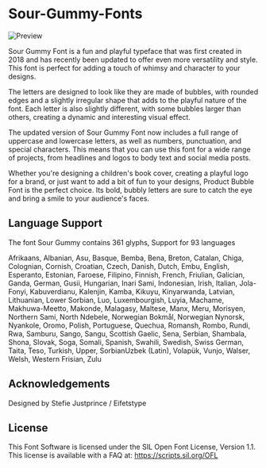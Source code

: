 # Sour-Gummy-Fonts
![Preview](https://user-images.githubusercontent.com/123919967/232844727-61918f71-85c2-48ff-b7bf-f8bbb7309622.jpg)

Sour Gummy Font is a fun and playful typeface that was first created in 2018 and has recently been updated to offer even more versatility and style. This font is perfect for adding a touch of whimsy and character to your designs.

The letters are designed to look like they are made of bubbles, with rounded edges and a slightly irregular shape that adds to the playful nature of the font. Each letter is also slightly different, with some bubbles larger than others, creating a dynamic and interesting visual effect.

The updated version of Sour Gummy Font now includes a full range of uppercase and lowercase letters, as well as numbers, punctuation, and special characters. This means that you can use this font for a wide range of projects, from headlines and logos to body text and social media posts.

Whether you're designing a children's book cover, creating a playful logo for a brand, or just want to add a bit of fun to your designs, Product Bubble Font is the perfect choice. Its bold, bubbly letters are sure to catch the eye and bring a smile to your audience's faces.

## Language Support
The font Sour Gummy contains 361 glyphs, Support for 93 languages

Afrikaans, Albanian, Asu, Basque, Bemba, Bena, Breton, Catalan, Chiga, Colognian, Cornish, Croatian, Czech, Danish, Dutch, Embu, English, Esperanto, Estonian, Faroese, Filipino, Finnish, French, Friulian, Galician, Ganda, German, Gusii, Hungarian, Inari Sami, Indonesian, Irish, Italian, Jola-Fonyi, Kabuverdianu, Kalenjin, Kamba, Kikuyu, Kinyarwanda, Latvian, Lithuanian, Lower Sorbian, Luo, Luxembourgish, Luyia, Machame, Makhuwa-Meetto, Makonde, Malagasy, Maltese, Manx, Meru, Morisyen, Northern Sami, North Ndebele, Norwegian Bokmål, Norwegian Nynorsk, Nyankole, Oromo, Polish, Portuguese, Quechua, Romansh, Rombo, Rundi, Rwa, Samburu, Sango, Sangu, Scottish Gaelic, Sena, Serbian, Shambala, Shona, Slovak, Soga, Somali, Spanish, Swahili, Swedish, Swiss German, Taita, Teso, Turkish, Upper, SorbianUzbek (Latin), Volapük, Vunjo, Walser, Welsh, Western Frisian, Zulu

## Acknowledgements
Designed by Stefie Justprince / Eifetstype

## License
This Font Software is licensed under the SIL Open Font License, Version 1.1. This license is available with a FAQ at: https://scripts.sil.org/OFL
